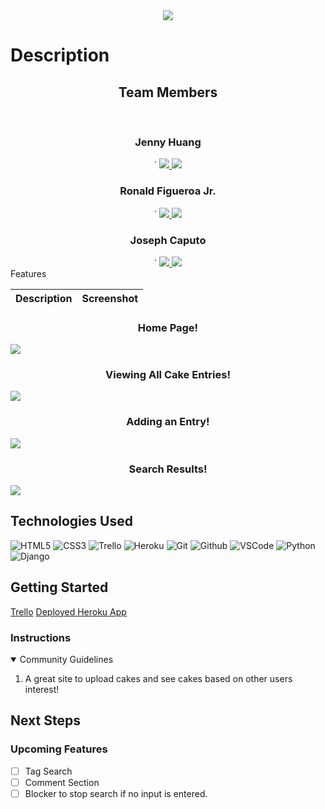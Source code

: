<link rel="images" href="images">
<div align="center">
   <img src="https://i.ibb.co/fdp8h7M/image-1.png"/>
</div>

<h1>Description</h1>
<h2 align="center"> Team Members </h2>
<br>
<div align="center">
  <h3>Jenny Huang</h3>`                             
  <a href="https://github.com/jhuang15"_target="_blank">
    <img src="https://img.shields.io/badge/-Portfolio:_jhuang15.github.io-darkgreen?style=flat&logo=medium"/>
  </a>
  <a href="jchuang1020@gmail.com" target="_blank">
    <img src="https://img.shields.io/badge/-jchuang1020@gmail.com-c14438?style=flat&logo=Gmail&``logoColor=white">
  </a>
</div>

<div align="center">
  <h3>Ronald Figueroa Jr.</h3>`                             
  <a href="https://github.com/ronaldfigueroajr"_target="_blank">
    <img src="https://img.shields.io/badge/-Portfolio:_ronaldfigueroajr.github.io-darkgreen?style=flat&logo=medium"/>
  </a>
  <a href="figueroajrronald@gmail.com" target="_blank">
    <img src="https://img.shields.io/badge/-figueroajrronald@gmail.com-c14438?style=flat&logo=Gmail&``logoColor=white">
  </a>
</div>
<div align="center">
  <h3>Joseph Caputo</h3>`                             
  <a href="https://github.com/jcaputo44"_target="_blank">
    <img src="https://img.shields.io/badge/-Portfolio:_jcaputo44.github.io-darkgreen?style=flat&logo=medium"/>
  </a>
  <a href="jcaputo66@aol.com" target="_blank">
    <img src="https://img.shields.io/badge/-jcaputo66@aol.com-c14438?style=flat&logo=Gmail&``logoColor=white">
  </a>
</div>

<summary>Features</summary>

  | Description | Screenshot |
  |------------ | ------------|
  <h3 align="center">Home Page!</h3><img src="https://i.ibb.co/hdQ5nn0/835ee81760588cfd75f61480730564ed.jpg"/>
  <h3 align="center">Viewing All Cake Entries!</h3><img src="https://i.ibb.co/fngYvtm/a984f6ed6100930b37e1c6329c617f44.jpg"/>
  <h3 align="center">Adding an Entry!</h3><img src="https://i.ibb.co/fpJqfqK/9a5058e4f68738ae086bafffed2a6796.jpg"/>
  <h3 align="center">Search Results!</h3><img src="https://i.ibb.co/0K9vR6j/9eed9a3ae28493685df7a1b08aedaff6.jpg"/>
</details>

## Technologies Used
![HTML5](https://img.shields.io/badge/-HTML5-333?style=flat&logo=html5)
![CSS3](https://img.shields.io/badge/-CSS-333?style=flat&logo=css3)
![Trello](https://img.shields.io/badge/-Trello-333?style=flat&logo=trello)
![Heroku](https://img.shields.io/badge/-Heroku-333?style=flat&logo=heroku)
![Git](https://img.shields.io/badge/-Git-333?style=flat&logo=git)
![Github](https://img.shields.io/badge/-GitHub-333?style=flat&logo=github)
![VSCode](https://img.shields.io/badge/-VS_Code-333?style=flat&logo=visualstudio)
![Python](https://img.shields.io/badge/-Python-333?style=flat&logo=python)
![Django](https://img.shields.io/badge/-Django-333?style=flat&logo=django)
<h2>Getting Started </h2>
<a href="https://trello.com/b/EX6KSP09/only-cakes">Trello</a>
<a href="https://onlycakes.herokuapp.com/">Deployed Heroku App</a>
<h3>Instructions </h3>
<details open>
  <summary>Community Guidelines</summary>
  <ol>
  <li>A great site to upload cakes and see cakes based on other users interest!</li>
  </ol>
</details>

## Next Steps

### Upcoming Features
- [ ] Tag Search   
- [ ] Comment Section   
- [ ] Blocker to stop search if no input is entered.